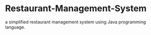 # Restaurant-Management-System
a simplified restaurant management system using Java programming language.
